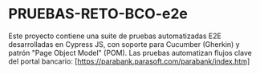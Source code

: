 # PRUEBAS-RETO-BCO-e2e
Este proyecto contiene una suite de pruebas automatizadas E2E desarrolladas en Cypress JS, con soporte para Cucumber (Gherkin) y patrón "Page Object Model" (POM). Las pruebas automatizan flujos clave del portal bancario: [https://parabank.parasoft.com/parabank/index.htm]
